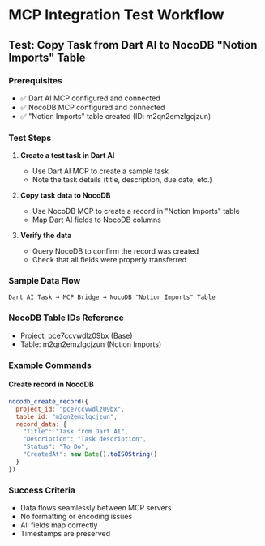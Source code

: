 # MCP Integration Test Workflow

## Test: Copy Task from Dart AI to NocoDB "Notion Imports" Table

### Prerequisites
- ✅ Dart AI MCP configured and connected
- ✅ NocoDB MCP configured and connected  
- ✅ "Notion Imports" table created (ID: m2qn2emzlgcjzun)

### Test Steps

1. **Create a test task in Dart AI**
   - Use Dart AI MCP to create a sample task
   - Note the task details (title, description, due date, etc.)

2. **Copy task data to NocoDB**
   - Use NocoDB MCP to create a record in "Notion Imports" table
   - Map Dart AI fields to NocoDB columns

3. **Verify the data**
   - Query NocoDB to confirm the record was created
   - Check that all fields were properly transferred

### Sample Data Flow
```
Dart AI Task → MCP Bridge → NocoDB "Notion Imports" Table
```

### NocoDB Table IDs Reference
- Project: pce7ccvwdlz09bx (Base)
- Table: m2qn2emzlgcjzun (Notion Imports)

### Example Commands

#### Create record in NocoDB
```javascript
nocodb_create_record({
  project_id: "pce7ccvwdlz09bx",
  table_id: "m2qn2emzlgcjzun", 
  record_data: {
    "Title": "Task from Dart AI",
    "Description": "Task description",
    "Status": "To Do",
    "CreatedAt": new Date().toISOString()
  }
})
```

### Success Criteria
- Data flows seamlessly between MCP servers
- No formatting or encoding issues
- All fields map correctly
- Timestamps are preserved

